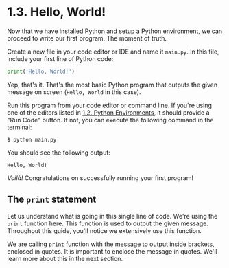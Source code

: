 # 1.3. Hello, World!
Now that we have installed Python and setup a Python environment, we can proceed to write our
first program. The moment of truth.

Create a new file in your code editor or IDE and name it `main.py`. In this file, include
your first line of Python code:

```py
print('Hello, World!')
```

Yep, that's it. That's the most basic Python program that outputs the given message
on screen (`Hello, World` in this case).

Run this program from your code editor or command line. If you're using one of the editors
listed in [1.2. Python Environments](./python-environments.md), it should
provide a "Run Code" button. If not, you can execute the following command in the terminal:

```
$ python main.py
```

You should see the following output:

```
Hello, World!
```

_Voilà!_ Congratulations on successfully running your first program!

## The `print` statement

Let us understand what is going in this single line of code. We're using the `print` function
here. This function is used to output the given message. Throughout this guide, you'll notice
we extensively use this function.

We are calling `print` function with the message to output inside brackets, enclosed in quotes.
It is important to enclose the message in quotes. We'll learn more about this in the next section.
